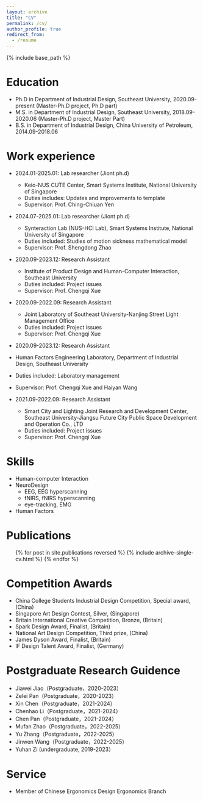 ```yaml
---
layout: archive
title: "CV"
permalink: /cv/
author_profile: true
redirect_from:
  - /resume
---
```


{% include base_path %}

Education
======
* Ph.D in Department of Industrial Design, Southeast University, 2020.09-present (Master-Ph.D project, Ph.D part) 
* M.S. in Department of Industrial Design, Southeast University, 2018.09-2020.06 (Master-Ph.D project, Master Part)
* B.S. in Department of Industrial Design, China University of Petroleum, 2014.09-2018.06

Work experience
======
* 2024.01-2025.01: Lab researcher (Jiont ph.d)
  * Keio-NUS CUTE Center, Smart Systems Institute, National University of Singapore
  * Duties includes: Updates and improvements to template
  * Supervisor: Prof. Ching-Chiuan Yen

* 2024.07-2025.01: Lab researcher (Jiont ph.d)
  * Synteraction Lab (NUS-HCI Lab), Smart Systems Institute, National University of Singapore
  * Duties included: Studies of motion sickness mathematical model 
  * Supervisor: Prof. Shengdong Zhao

* 2020.09-2023.12: Research Assistant
  * Institute of Product Design and Human-Computer Interaction, Southeast University
  * Duties included: Project issues
  * Supervisor: Prof. Chengqi Xue

* 2020.09-2022.09: Research Assistant
  * Joint Laboratory of Southeast University-Nanjing Street Light Management Office 
  * Duties included: Project issues
  * Supervisor: Prof. Chengqi Xue

 * 2020.09-2023.12: Research Assistant
  * Human Factors Engineering Laboratory, Department of Industrial Design, Southeast University
  * Duties included: Laboratory management
  * Supervisor: Prof. Chengqi Xue and Haiyan Wang

* 2021.09-2022.09: Research Assistant
  * Smart City and Lighting Joint Research and Development Center, Southeast University-Jiangsu Future City Public Space Development and Operation Co., LTD 
  * Duties included: Project issues
  * Supervisor: Prof. Chengqi Xue

  
Skills
======
* Human-computer Interaction 
* NeuroDesign
  * EEG, EEG hyperscanning
  * fNIRS, fNIRS hyperscanning
  * eye-tracking, EMG
* Human Factors

Publications
======
  <ul>{% for post in site.publications reversed %}
    {% include archive-single-cv.html %}
  {% endfor %}</ul>

Competition Awards
======
* China College Students Industrial Design Competition, Special award, (China)
* Singapore Art Design Contest, Silver, (Singapore)
* Britain International Creative Competition, Bronze, (Britain)
* Spark Design Award, Finalist, (Britain)
* National Art Design Competition, Third prize, (China)
* James Dyson Award, Finalist, (Britain)
* IF Design Talent Award, Finalist, (Germany)

Postgraduate Research Guidence
======
* Jiawei Jiao（Postgraduate，2020-2023） 
* Zelei Pan（Postgraduate，2020-2023） 
* Xin Chen（Postgraduate，2021-2024） 
* Chenhao Li（Postgraduate，2021-2024） 
* Chen Pan（Postgraduate，2021-2024） 
* Mufan Zhao（Postgraduate，2022-2025） 
* Yu Zhang（Postgraduate，2022-2025） 
* Jinwen Wang（Postgraduate，2022-2025） 
* Yuhan Zi (undergraduate, 2019-2023）

Service
======
* Member of Chinese Ergonomics Design Ergonomics Branch
